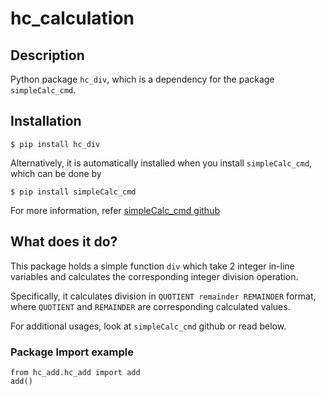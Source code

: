 # hc_calculation

## Description

Python package `hc_div`, which is a dependency for the package `simpleCalc_cmd`. 

## Installation

```
$ pip install hc_div
```

Alternatively, it is automatically installed when you install `simpleCalc_cmd`, which can be done by
```
$ pip install simpleCalc_cmd
```
For more information, refer [simpleCalc_cmd github](https://github.com/hamsunwoo/simpleCalc_cmd)

## What does it do?
This package holds a simple function `div` which take 2 integer in-line variables and calculates the corresponding integer division operation.

Specifically, it calculates division in `QUOTIENT remainder REMAINDER` format, where `QUOTIENT` and `REMAINDER` are corresponding calculated values.

For additional usages, look at `simpleCalc_cmd` github or read below.

### Package Import example

```
from hc_add.hc_add import add
add()
```

